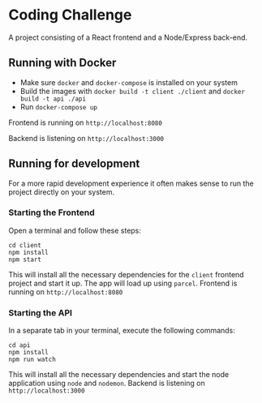 # Coding Challenge

A project consisting of a React frontend and a Node/Express back-end.

## Running with Docker

- Make sure `docker` and `docker-compose` is installed on your system
- Build the images with `docker build -t client ./client` and `docker build -t api ./api`
- Run `docker-compose up`

Frontend is running on `http://localhost:8080`

Backend is listening on `http://localhost:3000`

## Running for development

For a more rapid development experience it often makes sense to run the project directly on your system.

### Starting the Frontend

Open a terminal and follow these steps:

```
cd client
npm install
npm start
```

This will install all the necessary dependencies for the `client` frontend project and start it up. The app will load up using `parcel`.
Frontend is running on `http://localhost:8080`

### Starting the API

In a separate tab in your terminal, execute the following commands:

```
cd api
npm install
npm run watch
```

This will install all the necessary dependencies and start the node application using `node` and `nodemon`.
Backend is listening on `http://localhost:3000`
